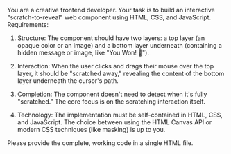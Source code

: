 You are a creative frontend developer. Your task is to build an interactive "scratch-to-reveal" web component using HTML, CSS, and JavaScript.
Requirements:

1. Structure: The component should have two layers: a top layer (an opaque color or an image) and a bottom layer underneath (containing a hidden message or image, like "You Won! 🎉").

2. Interaction: When the user clicks and drags their mouse over the top layer, it should be "scratched away," revealing the content of the bottom layer underneath the cursor's path.

3. Completion: The component doesn't need to detect when it's fully "scratched." The core focus is on the scratching interaction itself.

4. Technology: The implementation must be self-contained in HTML, CSS, and JavaScript. The choice between using the HTML Canvas API or modern CSS techniques (like masking) is up to you.

Please provide the complete, working code in a single HTML file.